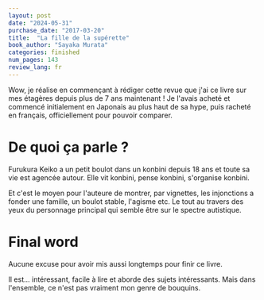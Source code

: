 ```yaml
---
layout: post
date: "2024-05-31"
purchase_date: "2017-03-20"
title:  "La fille de la supérette"
book_author: "Sayaka Murata"
categories: finished
num_pages: 143
review_lang: fr
---
```


Wow, je réalise en commençant à rédiger cette revue que j'ai ce livre sur mes étagères depuis plus de 7 ans maintenant ! Je l'avais acheté et commencé initialement en Japonais au plus haut de sa hype, puis racheté en français, officiellement pour pouvoir comparer.

# De quoi ça parle ?

Furukura Keiko a un petit boulot dans un konbini depuis 18 ans et toute sa vie est agencée autour. Elle vit konbini, pense konbini, s'organise konbini.

Et c'est le moyen pour l'auteure de montrer, par vignettes, les injonctions a fonder une famille, un boulot stable, l'agisme etc. Le tout au travers des yeux du personnage principal qui semble être sur le spectre autistique.

# Final word

Aucune excuse pour avoir mis aussi longtemps pour finir ce livre.

Il est... intéressant, facile à lire et aborde des sujets intéressants. Mais dans l'ensemble, ce n'est pas vraiment mon genre de bouquins.